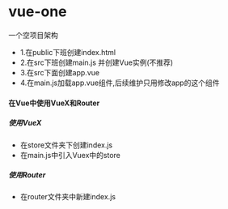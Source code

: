 # vue-one

一个空项目架构
 * 1.在public下班创建index.html
 * 2.在src下班创建main.js 并创建Vue实例(不推荐) 
 * 3.在src下面创建app.vue
 * 4.在main.js加载app.vue组件,后续维护只用修改app的这个组件

#### 在Vue中使用VueX和Router
##### 使用VueX
  * 在store文件夹下创建index.js
  * 在main.js中引入Vuex中的store
  
##### 使用Router
  * 在router文件夹中新建index.js
  
    